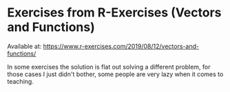 # Exercises from R-Exercises (Vectors and Functions)

Available at: <https://www.r-exercises.com/2019/08/12/vectors-and-functions/>

In some exercises the solution is flat out solving a different problem, for those cases I just didn't bother, some people are very lazy when it comes to teaching.

